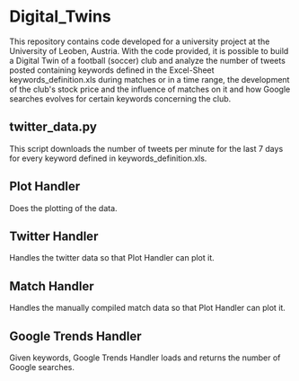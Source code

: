 # Digital_Twins

This repository contains code developed for a university project at the University of Leoben, Austria. With the code provided, it is possible to build a Digital Twin of a 
football (soccer) club and analyze the number of tweets posted containing keywords defined in the Excel-Sheet keywords_definition.xls during matches or in a time range, the 
development of the club's stock price and the influence of matches on it and how Google searches evolves for certain keywords concerning the club. 

## twitter_data.py
This script downloads the number of tweets per minute for the last 7 days for every keyword defined in keywords_definition.xls.

## Plot Handler
Does the plotting of the data.

## Twitter Handler
Handles the twitter data so that Plot Handler can plot it.

## Match Handler
Handles the manually compiled match data so that Plot Handler can plot it. 

## Google Trends Handler
Given keywords, Google Trends Handler loads and returns the number of Google searches.
